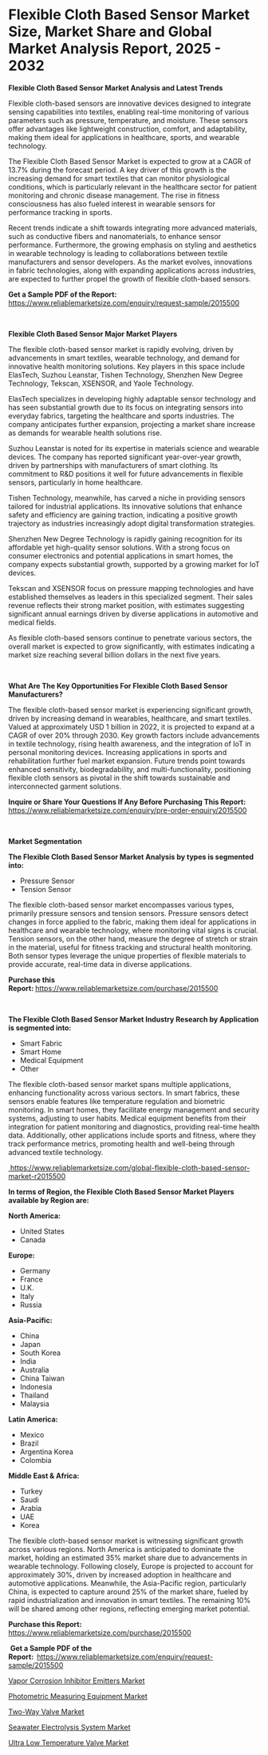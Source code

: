 <p><h1>Flexible Cloth Based Sensor Market Size, Market Share and Global Market Analysis Report, 2025 - 2032</h1></p><p><strong>Flexible Cloth Based Sensor Market Analysis and Latest Trends</strong></p>
<p><p>Flexible cloth-based sensors are innovative devices designed to integrate sensing capabilities into textiles, enabling real-time monitoring of various parameters such as pressure, temperature, and moisture. These sensors offer advantages like lightweight construction, comfort, and adaptability, making them ideal for applications in healthcare, sports, and wearable technology.</p><p>The Flexible Cloth Based Sensor Market is expected to grow at a CAGR of 13.7% during the forecast period. A key driver of this growth is the increasing demand for smart textiles that can monitor physiological conditions, which is particularly relevant in the healthcare sector for patient monitoring and chronic disease management. The rise in fitness consciousness has also fueled interest in wearable sensors for performance tracking in sports. </p><p>Recent trends indicate a shift towards integrating more advanced materials, such as conductive fibers and nanomaterials, to enhance sensor performance. Furthermore, the growing emphasis on styling and aesthetics in wearable technology is leading to collaborations between textile manufacturers and sensor developers. As the market evolves, innovations in fabric technologies, along with expanding applications across industries, are expected to further propel the growth of flexible cloth-based sensors.</p></p>
<p><strong>Get a Sample PDF of the Report:&nbsp;</strong> <a href="https://www.reliablemarketsize.com/enquiry/request-sample/2015500?utm_campaign=2955&utm_medium=2&utm_source=Github&utm_content=ia&utm_term=29032025&utm_id=flexible-cloth-based-sensor">https://www.reliablemarketsize.com/enquiry/request-sample/2015500</a></p>
<p>&nbsp;</p>
<p><strong>Flexible Cloth Based Sensor Major Market Players</strong></p>
<p><p>The flexible cloth-based sensor market is rapidly evolving, driven by advancements in smart textiles, wearable technology, and demand for innovative health monitoring solutions. Key players in this space include ElasTech, Suzhou Leanstar, Tishen Technology, Shenzhen New Degree Technology, Tekscan, XSENSOR, and Yaole Technology.</p><p>ElasTech specializes in developing highly adaptable sensor technology and has seen substantial growth due to its focus on integrating sensors into everyday fabrics, targeting the healthcare and sports industries. The company anticipates further expansion, projecting a market share increase as demands for wearable health solutions rise.</p><p>Suzhou Leanstar is noted for its expertise in materials science and wearable devices. The company has reported significant year-over-year growth, driven by partnerships with manufacturers of smart clothing. Its commitment to R&D positions it well for future advancements in flexible sensors, particularly in home healthcare.</p><p>Tishen Technology, meanwhile, has carved a niche in providing sensors tailored for industrial applications. Its innovative solutions that enhance safety and efficiency are gaining traction, indicating a positive growth trajectory as industries increasingly adopt digital transformation strategies.</p><p>Shenzhen New Degree Technology is rapidly gaining recognition for its affordable yet high-quality sensor solutions. With a strong focus on consumer electronics and potential applications in smart homes, the company expects substantial growth, supported by a growing market for IoT devices.</p><p>Tekscan and XSENSOR focus on pressure mapping technologies and have established themselves as leaders in this specialized segment. Their sales revenue reflects their strong market position, with estimates suggesting significant annual earnings driven by diverse applications in automotive and medical fields.</p><p>As flexible cloth-based sensors continue to penetrate various sectors, the overall market is expected to grow significantly, with estimates indicating a market size reaching several billion dollars in the next five years.</p></p>
<p>&nbsp;</p>
<p><strong>What Are The Key Opportunities For Flexible Cloth Based Sensor Manufacturers?</strong></p>
<p><p>The flexible cloth-based sensor market is experiencing significant growth, driven by increasing demand in wearables, healthcare, and smart textiles. Valued at approximately USD 1 billion in 2022, it is projected to expand at a CAGR of over 20% through 2030. Key growth factors include advancements in textile technology, rising health awareness, and the integration of IoT in personal monitoring devices. Increasing applications in sports and rehabilitation further fuel market expansion. Future trends point towards enhanced sensitivity, biodegradability, and multi-functionality, positioning flexible cloth sensors as pivotal in the shift towards sustainable and interconnected garment solutions.</p></p>
<p><strong>Inquire or Share Your Questions If Any Before Purchasing This Report:</strong> <a href="https://www.reliablemarketsize.com/enquiry/pre-order-enquiry/2015500?utm_campaign=2955&utm_medium=2&utm_source=Github&utm_content=ia&utm_term=29032025&utm_id=flexible-cloth-based-sensor">https://www.reliablemarketsize.com/enquiry/pre-order-enquiry/2015500</a></p>
<p>&nbsp;</p>
<p><strong>Market Segmentation</strong></p>
<p><strong>The Flexible Cloth Based Sensor Market Analysis by types is segmented into:</strong></p>
<p><ul><li>Pressure Sensor</li><li>Tension Sensor</li></ul></p>
<p><p>The flexible cloth-based sensor market encompasses various types, primarily pressure sensors and tension sensors. Pressure sensors detect changes in force applied to the fabric, making them ideal for applications in healthcare and wearable technology, where monitoring vital signs is crucial. Tension sensors, on the other hand, measure the degree of stretch or strain in the material, useful for fitness tracking and structural health monitoring. Both sensor types leverage the unique properties of flexible materials to provide accurate, real-time data in diverse applications.</p></p>
<p><strong>Purchase this Report:&nbsp;</strong><a href="https://www.reliablemarketsize.com/purchase/2015500?utm_campaign=2955&utm_medium=2&utm_source=Github&utm_content=ia&utm_term=29032025&utm_id=flexible-cloth-based-sensor">https://www.reliablemarketsize.com/purchase/2015500</a></p>
<p>&nbsp;</p>
<p><strong>The Flexible Cloth Based Sensor Market Industry Research by Application is segmented into:</strong></p>
<p><ul><li>Smart Fabric</li><li>Smart Home</li><li>Medical Equipment</li><li>Other</li></ul></p>
<p><p>The flexible cloth-based sensor market spans multiple applications, enhancing functionality across various sectors. In smart fabrics, these sensors enable features like temperature regulation and biometric monitoring. In smart homes, they facilitate energy management and security systems, adjusting to user habits. Medical equipment benefits from their integration for patient monitoring and diagnostics, providing real-time health data. Additionally, other applications include sports and fitness, where they track performance metrics, promoting health and well-being through advanced textile technology.</p></p>
<p><a href="https://www.reliablemarketsize.com/global-flexible-cloth-based-sensor-market-r2015500?utm_campaign=2955&utm_medium=2&utm_source=Github&utm_content=ia&utm_term=29032025&utm_id=flexible-cloth-based-sensor">&nbsp;https://www.reliablemarketsize.com/global-flexible-cloth-based-sensor-market-r2015500</a></p>
<p><strong>In terms of Region, the Flexible Cloth Based Sensor Market Players available by Region are:</strong></p>
<p>
    <p> <strong> North America: </strong>
        <ul>
            <li>United States</li>
            <li>Canada</li>
        </ul>
        </p> 
    <p> <strong> Europe: </strong>
        <ul>
            <li>Germany</li>
            <li>France</li>
            <li>U.K.</li>
            <li>Italy</li>
            <li>Russia</li>
        </ul>
        </p> 
    <p> <strong> Asia-Pacific: </strong>
        <ul>
            <li>China</li>
            <li>Japan</li>
            <li>South Korea</li>
            <li>India</li>
            <li>Australia</li>
            <li>China Taiwan</li>
            <li>Indonesia</li>
            <li>Thailand</li>
            <li>Malaysia</li>
        </ul>
        </p> 
    <p> <strong> Latin America: </strong>
        <ul>
            <li>Mexico</li>
            <li>Brazil</li>
            <li>Argentina Korea</li>
            <li>Colombia</li>
        </ul>
        </p> 
    <p> <strong> Middle East & Africa: </strong>
        <ul>
            <li>Turkey</li>
            <li>Saudi</li>
            <li>Arabia</li>
            <li>UAE</li>
            <li>Korea</li>
        </ul>
    </p>
    </p>
<p><p>The flexible cloth-based sensor market is witnessing significant growth across various regions. North America is anticipated to dominate the market, holding an estimated 35% market share due to advancements in wearable technology. Following closely, Europe is projected to account for approximately 30%, driven by increased adoption in healthcare and automotive applications. Meanwhile, the Asia-Pacific region, particularly China, is expected to capture around 25% of the market share, fueled by rapid industrialization and innovation in smart textiles. The remaining 10% will be shared among other regions, reflecting emerging market potential.</p></p>
<p><strong>Purchase this Report: </strong><a href="https://www.reliablemarketsize.com/purchase/2015500?utm_campaign=2955&utm_medium=2&utm_source=Github&utm_content=ia&utm_term=29032025&utm_id=flexible-cloth-based-sensor">https://www.reliablemarketsize.com/purchase/2015500</a></p>
<p>&nbsp;<strong>Get a Sample PDF of the Report:&nbsp;&nbsp;</strong><a href="https://www.reliablemarketsize.com/enquiry/request-sample/2015500?utm_campaign=2955&utm_medium=2&utm_source=Github&utm_content=ia&utm_term=29032025&utm_id=flexible-cloth-based-sensor">https://www.reliablemarketsize.com/enquiry/request-sample/2015500</a></p>
<p><strong></strong></p>
<p><p><a href="https://www.linkedin.com/pulse/comprehensive-vapor-corrosion-inhibitor-emitters-market-naxbc?utm_campaign=2955&utm_medium=2&utm_source=Github&utm_content=ia&utm_term=29032025&utm_id=flexible-cloth-based-sensor">Vapor Corrosion Inhibitor Emitters Market</a></p><p><a href="https://www.linkedin.com/pulse/photometric-measuring-equipment-market-rise-tracking-107-riu8c?utm_campaign=2955&utm_medium=2&utm_source=Github&utm_content=ia&utm_term=29032025&utm_id=flexible-cloth-based-sensor">Photometric Measuring Equipment Market</a></p><p><a href="https://www.linkedin.com/pulse/analyzing-two-way-valve-market-expected-cagr-142-key-drivers-from-aslic?utm_campaign=2955&utm_medium=2&utm_source=Github&utm_content=ia&utm_term=29032025&utm_id=flexible-cloth-based-sensor">Two-Way Valve Market</a></p><p><a href="https://www.linkedin.com/pulse/industry-analysis-competitive-strategies-seawater-electrolysis-26zxc?utm_campaign=2955&utm_medium=2&utm_source=Github&utm_content=ia&utm_term=29032025&utm_id=flexible-cloth-based-sensor">Seawater Electrolysis System Market</a></p><p><a href="https://www.linkedin.com/pulse/ultra-low-temperature-valve-market-report-financial-overview-ikece?utm_campaign=2955&utm_medium=2&utm_source=Github&utm_content=ia&utm_term=29032025&utm_id=flexible-cloth-based-sensor">Ultra Low Temperature Valve Market</a></p></p>